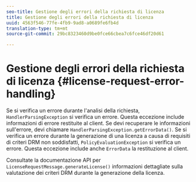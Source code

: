 ```yaml
---
seo-title: Gestione degli errori della richiesta di licenza
title: Gestione degli errori della richiesta di licenza
uuid: 4563f546-77fe-4fb9-9ad8-a0689fe6fb4d
translation-type: tm+mt
source-git-commit: 29bc8323460d9be0fce66cbea7c6fce46df20d61

---
```



# Gestione degli errori della richiesta di licenza {#license-request-error-handling}

Se si verifica un errore durante l&#39;analisi della richiesta, `HandlerParsingException` si verifica un errore. Questa eccezione include informazioni di errore restituite al client. Se devi recuperare le informazioni sull&#39;errore, devi chiamare `HandlerParsingException.getErrorData()`. Se si verifica un errore durante la generazione di una licenza a causa di requisiti di criteri DRM non soddisfatti, `PolicyEvaluationException` si verifica un errore. Questa eccezione include anche `ErrorData` la restituzione al client.

Consultate la documentazione API per `LicenseRequestMessage.generateLicense()` informazioni dettagliate sulla valutazione dei criteri DRM durante la generazione della licenza.
